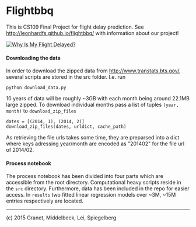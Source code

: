 # Flightbbq

This is CS109 Final Project for flight delay prediction. See <http://leonhardfs.github.io/flightbbq/> with information about our project! 

[![Why Is My Flight Delayed?](https://i.ytimg.com/vi/o10D6I7I7IA/hqdefault.jpg)](https://www.youtube.com/embed/o10D6I7I7IA?autoplay=1 "Why Is My Flight Delayed?")

#### Downloading the data

In order to download the zipped data from <http://www.transtats.bts.gov/>, several scripts are stored in the src folder. I.e. run 

```
python download_data.py
```

10 years of data will be roughly ~3GB with each month being around 22.1MB large zipped.
To download individual months pass a list of tuples `(year, month)` to `download_zip_files`

```
dates = [(2014, 1), (2014, 2)]
download_zip_files(dates, urldict, cache_path)
```

As retrieving the file urls takes some time, they are preparsed into a dict where keys adressing year/month are encoded as "201402" for the file url of 2014/02.

#### Process notebook
The process notebook has been divided into four parts which are accessible from the root directory. Computational heavy scripts reside in the `src` directory. Furthermore, data has been included in the repo for easier access. In `results` two fitted linear regression models over ~3M, ~15M entries respectively are located.

---
(c) 2015 Granet, Middelbeck, Lei, Spiegelberg

